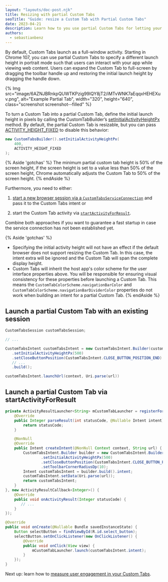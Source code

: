 ```yaml
---
layout: "layouts/doc-post.njk"
title: Resizing with partial Custom Tabs
seoTitle: "Guide: resize a Custom Tab with Partial Custom Tabs"
date: 2023-04-21
description: Learn how to you use partial Custom Tabs for letting your users interact with your app while viewing web content. 
authors:
  - sebastianbenz
---
```


By default, Custom Tabs launch as a full-window activity. Starting in Chrome 107, you can use partial Custom Tabs to specify a different launch height in portrait mode such that users can interact with your app while viewing web content. Users can expand the Custom Tab to full-screen by dragging the toolbar handle up and restoring the initial launch height by dragging the handle down.

{% Img src="image/6AZNJBRnkpQUWTKPzig99lQY8jT2/iMTvWNK7aEqqxHEHEXuv.png", alt="Example Partial Tab", width="320", height="640", class="screenshot screenshot--filled" %}

To turn a Custom Tab into a partial Custom Tab, define the initial launch height in pixels by calling the  CustomTabBuilder’s [setInitialActivityHeightPx](https://developer.android.com/reference/androidx/browser/customtabs/CustomTabsIntent.Builder#setInitialActivityHeightPx(int)) method. By default, the partial Custom Tab is resizable, but you can pass [ACTIVITY\_HEIGHT\_FIXED](https://developer.android.com/reference/androidx/browser/customtabs/CustomTabsIntent#ACTIVITY_HEIGHT_FIXED()) to disable this behavior:

```java
new CustomTabsBuilder().setInitialActivityHeightPx(
    400,
    ACTIVITY_HEIGHT_FIXED
);
```

{% Aside 'gotchas' %}
The minimum partial custom tab height is 50% of the screen height, if the screen height is set to a value less than 50% of the screen height, Chrome automatically adjusts the Custom Tab to 50% of the screen height. 
{% endAside %}

Furthermore, you need to either:

1. [start a new browser session via a `CustomTabsServiceConnection`](/docs/android/custom-tabs/integration-guide/#connect-to-the-custom-tabs-service) and pass it to the Custom Tabs intent or

2. start the Custom Tab activity via [`startActivityForResult`](https://developer.android.com/reference/android/app/Activity#startActivityForResult(android.content.Intent,%20int)).

Combine both approaches if you want to guarantee a fast startup in case the service connection has not been established yet. 

{% Aside 'gotchas' %}
* Specifying the initial activity height will not have an effect if the default browser does not support resizing the Custom Tab. In this case, the intent extra will be ignored and the Custom Tab will span the complete display height.
* Custom Tabs will inherit the host app's color scheme for the user interface properties above. You will be responsible for ensuring visual consistency for these properties before launching a Custom Tab. This means the `CustomTabColorScheme.navigationBarColor` and `CustomTabColorScheme.navigationBarDividerColor` properties do not work when building an intent for a partial Custom Tab.
{% endAside %}

## Launch a partial Custom Tab with an existing session

```java
CustomTabsSession customTabsSession;

// ...

CustomTabsIntent customTabsIntent = new CustomTabsIntent.Builder(customTabsSession)
   .setInitialActivityHeightPx(500)
   .setCloseButtonPosition(CustomTabsIntent.CLOSE_BUTTON_POSITION_END)
   // ...
   .build();

customTabsIntent.launchUrl(context, Uri.parse(url))
```


## Launch a partial Custom Tab via startActivityForResult


```java
private ActivityResultLauncher<String> mCustomTabLauncher = registerForActivityResult(new ActivityResultContract<String, Integer>() {
    @Override
    public Integer parseResult(int statusCode, @Nullable Intent intent) {
        return statusCode;
    }

    @NonNull
    @Override
    public Intent createIntent(@NonNull Context context, String url) {
        CustomTabsIntent.Builder builder = new CustomTabsIntent.Builder(customTabsSession)
                .setInitialActivityHeightPx(500)
                .setCloseButtonPosition(CustomTabsIntent.CLOSE_BUTTON_POSITION_END)
                .setToolbarCornerRadiusDp(10);
        Intent customTabsIntent = builder.build().intent;
        customTabsIntent.setData(Uri.parse(url));
        return customTabsIntent;
    }
}, new ActivityResultCallback<Integer>() {
    @Override
    public void onActivityResult(Integer statusCode) {
       // ...
    }
});

@Override
public void onCreate(@Nullable Bundle savedInstanceState) {
    Button selectButton = findViewById(R.id.select_button);
    selectButton.setOnClickListener(new OnClickListener() {
        @Override
        public void onClick(View view) {
            mCustomTabLauncher.launch(customTabsIntent.intent);
        }
    });
}
```

Next up: learn how to [measure user engagement in your Custom Tabs](/docs/android/custom-tabs/guide-engagement-signals/).
